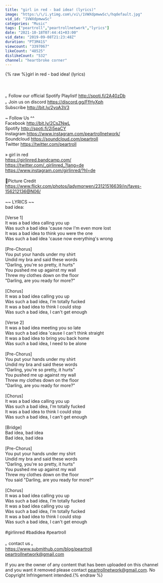 ```yaml
---
title: "girl in red - bad idea! (lyrics)"
image: "https:\/\/i.ytimg.com\/vi\/1VWXdpmwwSc\/hqdefault.jpg"
vid_id: "1VWXdpmwwSc"
categories: "Music"
tags: ["peartroll","peartrollnetwork","lyrics"]
date: "2021-10-18T07:44:41+03:00"
vid_date: "2019-09-08T21:23:48Z"
duration: "PT3M41S"
viewcount: "3397067"
likeCount: "48525"
dislikeCount: "532"
channel: "heartbroke corner"
---
```

{% raw %}girl in red - bad idea! (lyrics)<br /><br /><br /><br />｡ Follow our official Spotify Playlist! <a rel="nofollow" target="blank" href="http://spoti.fi/2A40zDb">http://spoti.fi/2A40zDb</a> <br />｡ Join us on discord <a rel="nofollow" target="blank" href="https://discord.gg/FfHyXph">https://discord.gg/FfHyXph</a><br />Subscribe <a rel="nofollow" target="blank" href="http://bit.ly/2yoA3V3">http://bit.ly/2yoA3V3</a><br /><br />~ Follow Us ^^<br />Facebook <a rel="nofollow" target="blank" href="http://bit.ly/2CsZNwL">http://bit.ly/2CsZNwL</a><br />Spotify <a rel="nofollow" target="blank" href="http://spoti.fi/2i5eaCY">http://spoti.fi/2i5eaCY</a><br />Instagram <a rel="nofollow" target="blank" href="https://www.instagram.com/peartrollnetwork/">https://www.instagram.com/peartrollnetwork/</a><br />Soundcloud <a rel="nofollow" target="blank" href="https://soundcloud.com/peartroll">https://soundcloud.com/peartroll</a><br />Twitter <a rel="nofollow" target="blank" href="https://twitter.com/peartroll">https://twitter.com/peartroll</a><br /><br />» girl in red<br /><a rel="nofollow" target="blank" href="https://girlinred.bandcamp.com/">https://girlinred.bandcamp.com/</a><br /><a rel="nofollow" target="blank" href="https://twitter.com/_girlinred_?lang=de">https://twitter.com/_girlinred_?lang=de</a><br /><a rel="nofollow" target="blank" href="https://www.instagram.com/girlinred/?hl=de">https://www.instagram.com/girlinred/?hl=de</a><br /><br />📸Picture Credit<br /><a rel="nofollow" target="blank" href="https://www.flickr.com/photos/ladymorwen/23121516639/in/faves-156212136@N06/">https://www.flickr.com/photos/ladymorwen/23121516639/in/faves-156212136@N06/</a><br /><br />~~ LYRICS ~~<br />bad idea:<br /><br />[Verse 1]<br />It was a bad idea calling you up<br />Was such a bad idea 'cause now I'm even more lost<br />It was a bad idea to think you were the one<br />Was such a bad idea 'cause now everything's wrong<br /><br />[Pre-Chorus]<br />You put your hands under my shirt<br />Undid my bra and said these words<br />&quot;Darling, you're so pretty, it hurts&quot;<br />You pushed me up against my wall<br />Threw my clothes down on the floor<br />&quot;Darling, are you ready for more?&quot;<br /><br />[Chorus]<br />It was a bad idea calling you up<br />Was such a bad idea, I'm totally fucked<br />It was a bad idea to think I could stop<br />Was such a bad idea, I can't get enough<br /><br />[Verse 2]<br />It was a bad idea meeting you so late<br />Was such a bad idea 'cause I can't think straight<br />It was a bad idea to bring you back home<br />Was such a bad idea, I need to be alone<br /><br />[Pre-Chorus]<br />You put your hands under my shirt<br />Undid my bra and said these words<br />&quot;Darling, you're so pretty, it hurts&quot;<br />You pushed me up against my wall<br />Threw my clothes down on the floor<br />&quot;Darling, are you ready for more?&quot;<br /><br />[Chorus]<br />It was a bad idea calling you up<br />Was such a bad idea, I'm totally fucked<br />It was a bad idea to think I could stop<br />Was such a bad idea, I can't get enough<br /><br />[Bridge]<br />Bad idea, bad idea<br />Bad idea, bad idea<br /><br />[Pre-Chorus]<br />You put your hands under my shirt<br />Undid my bra and said these words<br />&quot;Darling, you're so pretty, it hurts&quot;<br />You pushed me up against my wall<br />Threw my clothes down on the floor<br />You said &quot;Darling, are you ready for more?&quot;<br /><br />[Chorus]<br />It was a bad idea calling you up<br />Was such a bad idea, I'm totally fucked<br />It was a bad idea calling you up<br />Was such a bad idea, I'm totally fucked<br />It was a bad idea to think I could stop<br />Was such a bad idea, I can't get enough<br /><br />#girlinred #badidea #peartroll<br /><br />｡ contact us ｡<br /><a rel="nofollow" target="blank" href="https://www.submithub.com/blog/peartroll">https://www.submithub.com/blog/peartroll</a><br />peartrollnetwork@gmail.com<br /><br />If you are the owner of any content that has been uploaded on this channel and you want it removed please contact peartrollnetwork@gmail.com. No Copyright Infringement intended.{% endraw %}
